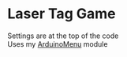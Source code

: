 # Laser Tag Game
Settings are at the top of the code
<br>
Uses my [ArduinoMenu](https://github.com/RafiKastner/ArduinoMenu) module
